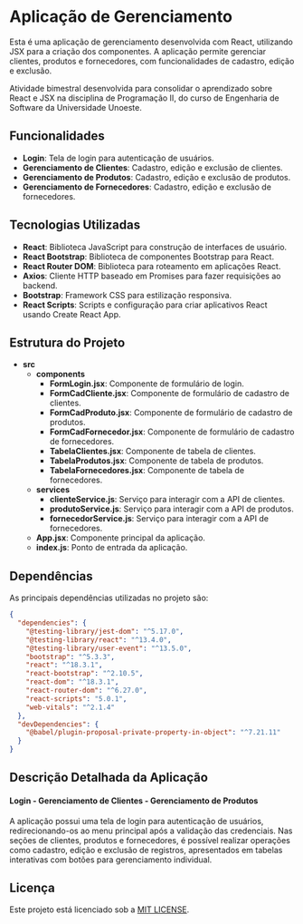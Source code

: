 # Aplicação de Gerenciamento

Esta é uma aplicação de gerenciamento desenvolvida com React, utilizando JSX para a criação dos componentes. A aplicação permite gerenciar clientes, produtos e fornecedores, com funcionalidades de cadastro, edição e exclusão.

Atividade bimestral desenvolvida para consolidar o aprendizado sobre React e JSX na disciplina de Programação II, do curso de Engenharia de Software da Universidade Unoeste.

## Funcionalidades

- **Login**: Tela de login para autenticação de usuários.
- **Gerenciamento de Clientes**: Cadastro, edição e exclusão de clientes.
- **Gerenciamento de Produtos**: Cadastro, edição e exclusão de produtos.
- **Gerenciamento de Fornecedores**: Cadastro, edição e exclusão de fornecedores.

## Tecnologias Utilizadas

- **React**: Biblioteca JavaScript para construção de interfaces de usuário.
- **React Bootstrap**: Biblioteca de componentes Bootstrap para React.
- **React Router DOM**: Biblioteca para roteamento em aplicações React.
- **Axios**: Cliente HTTP baseado em Promises para fazer requisições ao backend.
- **Bootstrap**: Framework CSS para estilização responsiva.
- **React Scripts**: Scripts e configuração para criar aplicativos React usando Create React App.


## Estrutura do Projeto

- **src**
  - **components**
    - **FormLogin.jsx**: Componente de formulário de login.
    - **FormCadCliente.jsx**: Componente de formulário de cadastro de clientes.
    - **FormCadProduto.jsx**: Componente de formulário de cadastro de produtos.
    - **FormCadFornecedor.jsx**: Componente de formulário de cadastro de fornecedores.
    - **TabelaClientes.jsx**: Componente de tabela de clientes.
    - **TabelaProdutos.jsx**: Componente de tabela de produtos.
    - **TabelaFornecedores.jsx**: Componente de tabela de fornecedores.
  - **services**
    - **clienteService.js**: Serviço para interagir com a API de clientes.
    - **produtoService.js**: Serviço para interagir com a API de produtos.
    - **fornecedorService.js**: Serviço para interagir com a API de fornecedores.
  - **App.jsx**: Componente principal da aplicação.
  - **index.js**: Ponto de entrada da aplicação.

## Dependências

As principais dependências utilizadas no projeto são:

```json
{
  "dependencies": {
    "@testing-library/jest-dom": "^5.17.0",
    "@testing-library/react": "^13.4.0",
    "@testing-library/user-event": "^13.5.0",
    "bootstrap": "^5.3.3",
    "react": "^18.3.1",
    "react-bootstrap": "^2.10.5",
    "react-dom": "^18.3.1",
    "react-router-dom": "^6.27.0",
    "react-scripts": "5.0.1",
    "web-vitals": "^2.1.4"
  },
  "devDependencies": {
    "@babel/plugin-proposal-private-property-in-object": "^7.21.11"
  }
}
```

## Descrição Detalhada da Aplicação

#### Login - Gerenciamento de Clientes - Gerenciamento de Produtos

A aplicação possui uma tela de login para autenticação de usuários, redirecionando-os ao menu principal após a validação das credenciais. Nas seções de clientes, produtos e fornecedores, é possível realizar operações como cadastro, edição e exclusão de registros, apresentados em tabelas interativas com botões para gerenciamento individual.

## Licença

Este projeto está licenciado sob a [MIT LICENSE](LICENSE).